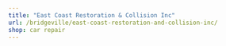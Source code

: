 ```yaml
---
title: "East Coast Restoration & Collision Inc"
url: /bridgeville/east-coast-restoration-and-collision-inc/
shop: car repair
---
```

